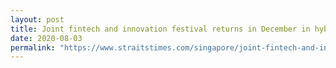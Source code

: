 ```yaml
---
layout: post
title: Joint fintech and innovation festival returns in December in hybrid form with Covid-19 focus
date: 2020-08-03
permalink: "https://www.straitstimes.com/singapore/joint-fintech-and-innovation-festival-returns-in-december-with-focus-on-people-and-firms"
---
```

